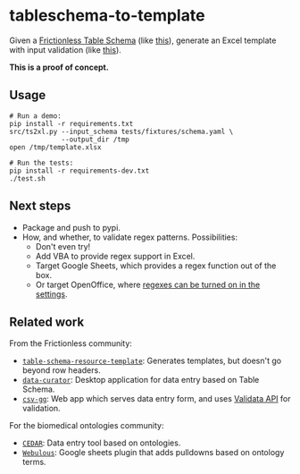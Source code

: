 # tableschema-to-template

Given a [Frictionless Table Schema](https://specs.frictionlessdata.io/table-schema/)
(like [this](tests/fixtures/schema.yaml)),
generate an Excel template with input validation
(like [this](tests/fixtures/template.xlsx)).

**This is a proof of concept.**

## Usage

```
# Run a demo:
pip install -r requirements.txt
src/ts2xl.py --input_schema tests/fixtures/schema.yaml \
             --output_dir /tmp
open /tmp/template.xlsx

# Run the tests:
pip install -r requirements-dev.txt
./test.sh
```

## Next steps

- Package and push to pypi.
- How, and whether, to validate regex patterns. Possibilities:
  - Don't even try!
  - Add VBA to provide regex support in Excel.
  - Target Google Sheets, which provides a regex function out of the box.
  - Or target OpenOffice, where [regexes can be turned on in the settings](https://wiki.openoffice.org/wiki/Documentation/OOo3_User_Guides/Calc_Guide/Using_regular_expressions_in_functions).

## Related work

From the Frictionless community:
- [`table-schema-resource-template`](https://pypi.org/project/table-schema-resource-template/): Generates templates, but doesn't go beyond row headers. 
- [`data-curator`](https://github.com/qcif/data-curator): Desktop application for data entry based on Table Schema.
- [`csv-gg`](https://github.com/etalab/csv-gg): Web app which serves data entry form, and uses [Validata API](https://git.opendatafrance.net/validata/) for validation. 

For the biomedical ontologies community:
- [`CEDAR`](https://more.metadatacenter.org/): Data entry tool based on ontologies.
- [`Webulous`](https://www.ebi.ac.uk/spot/webulous/): Google sheets plugin that adds pulldowns based on ontology terms.

